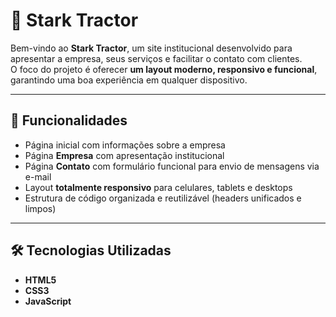 # 🚜 Stark Tractor

Bem-vindo ao **Stark Tractor**, um site institucional desenvolvido para apresentar a empresa, seus serviços e facilitar o contato com clientes.  
O foco do projeto é oferecer **um layout moderno, responsivo e funcional**, garantindo uma boa experiência em qualquer dispositivo.  

---

## 📌 Funcionalidades

- Página inicial com informações sobre a empresa  
- Página **Empresa** com apresentação institucional  
- Página **Contato** com formulário funcional para envio de mensagens via e-mail  
- Layout **totalmente responsivo** para celulares, tablets e desktops  
- Estrutura de código organizada e reutilizável (headers unificados e limpos)  

---

## 🛠️ Tecnologias Utilizadas

- **HTML5**  
- **CSS3**  
- **JavaScript**
